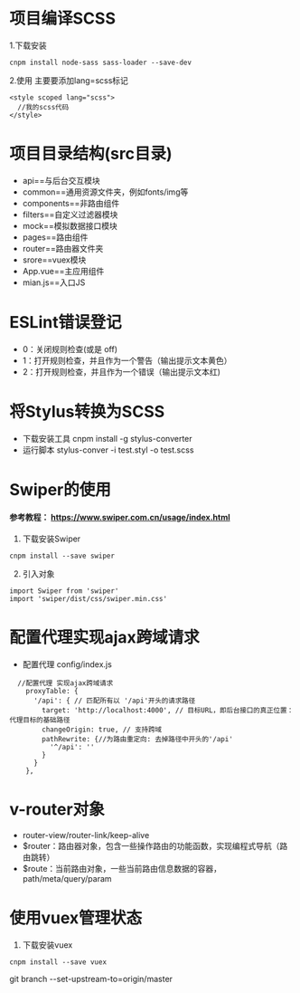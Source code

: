 # 项目编译SCSS
1.下载安装
```
cnpm install node-sass sass-loader --save-dev
```
2.使用 主要要添加lang=scss标记
```
<style scoped lang="scss">
  //我的scss代码
</style>
```
# 项目目录结构(src目录)
* api==与后台交互模块
* common==通用资源文件夹，例如fonts/img等
* components==非路由组件
* filters==自定义过滤器模块
* mock==模拟数据接口模块
* pages==路由组件
* router==路由器文件夹
* srore==vuex模块
* App.vue==主应用组件
* mian.js==入口JS

# ESLint错误登记
* 0：关闭规则检查(或是 off)
* 1：打开规则检查，并且作为一个警告（输出提示文本黄色）
* 2：打开规则检查，并且作为一个错误（输出提示文本红)

# 将Stylus转换为SCSS
* 下载安装工具   cnpm install -g stylus-converter
* 运行脚本   stylus-conver -i test.styl -o test.scss

# Swiper的使用
#### 参考教程： https://www.swiper.com.cn/usage/index.html
1. 下载安装Swiper  
```$xslt
cnpm install --save swiper
```
2. 引入对象 
```
import Swiper from 'swiper'
import 'swiper/dist/css/swiper.min.css'
```

# 配置代理实现ajax跨域请求
* 配置代理 config/index.js
```$xslt
  //配置代理 实现ajax跨域请求
    proxyTable: {
      '/api': { // 匹配所有以 '/api'开头的请求路径
        target: 'http://localhost:4000', // 目标URL，即后台接口的真正位置：代理目标的基础路径
        changeOrigin: true, // 支持跨域
        pathRewrite: {//为路由重定向: 去掉路径中开头的'/api'
          '^/api': ''
        }
      }
    },
```

# v-router对象
* router-view/router-link/keep-alive
* $router：路由器对象，包含一些操作路由的功能函数，实现编程式导航（路由跳转）
* $route：当前路由对象，一些当前路由信息数据的容器，path/meta/query/param

# 使用vuex管理状态
1. 下载安装vuex
```$xslt
cnpm install --save vuex
```
 git branch --set-upstream-to=origin/master
